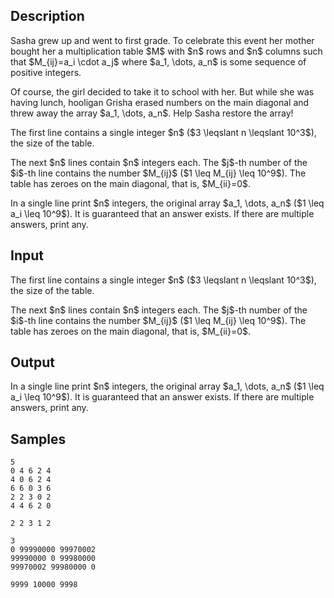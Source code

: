 ## Description

<div><p>Sasha grew up and went to first grade. To celebrate this event her mother bought her a multiplication table $M$ with $n$ rows and $n$ columns such that $M_{ij}=a_i \cdot a_j$ where $a_1, \dots, a_n$ is some sequence of positive integers.</p><p>Of course, the girl decided to take it to school with her. But while she was having lunch, hooligan Grisha erased numbers on the main diagonal and threw away the array $a_1, \dots, a_n$. Help Sasha restore the array!</p></div><div class="input-specification"><p>The first line contains a single integer $n$ ($3 \leqslant n \leqslant 10^3$), the size of the table. </p><p>The next $n$ lines contain $n$ integers each. The $j$-th number of the $i$-th line contains the number $M_{ij}$ ($1 \leq M_{ij} \leq 10^9$). The table has zeroes on the main diagonal, that is, $M_{ii}=0$.</p></div><div class="output-specification"><p>In a single line print $n$ integers, the original array $a_1, \dots, a_n$ ($1 \leq a_i \leq 10^9$). It is guaranteed that an answer exists. If there are multiple answers, print any.</p></div>

## Input

<p>The first line contains a single integer $n$ ($3 \leqslant n \leqslant 10^3$), the size of the table. </p><p>The next $n$ lines contain $n$ integers each. The $j$-th number of the $i$-th line contains the number $M_{ij}$ ($1 \leq M_{ij} \leq 10^9$). The table has zeroes on the main diagonal, that is, $M_{ii}=0$.</p>

## Output

<p>In a single line print $n$ integers, the original array $a_1, \dots, a_n$ ($1 \leq a_i \leq 10^9$). It is guaranteed that an answer exists. If there are multiple answers, print any.</p>

## Samples

```input1
5
0 4 6 2 4
4 0 6 2 4
6 6 0 3 6
2 2 3 0 2
4 4 6 2 0
```

```output1
2 2 3 1 2
```






```input2
3
0 99990000 99970002
99990000 0 99980000
99970002 99980000 0
```

```output2
9999 10000 9998
```



